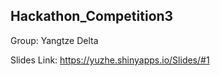 ## Hackathon_Competition3

Group: Yangtze Delta

Slides Link: https://yuzhe.shinyapps.io/Slides/#1



